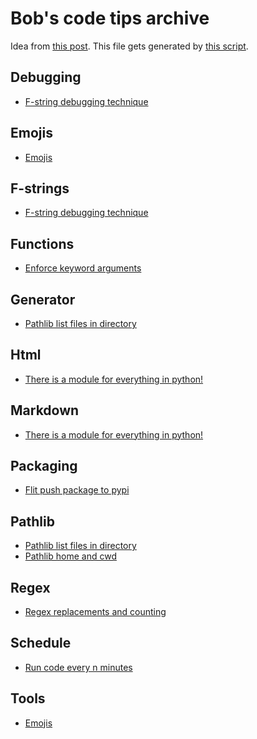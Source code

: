 # Bob's code tips archive

Idea from [this post](https://www.edwinwenink.xyz/posts/42-vim_notetaking/).
This file gets generated by [this script](index.py).

## Debugging

- [F-string debugging technique](20220904165337.md)


## Emojis

- [Emojis](20220905131245.md)


## F-strings

- [F-string debugging technique](20220904165337.md)


## Functions

- [Enforce keyword arguments](20220905101227.md)


## Generator

- [Pathlib list files in directory](20220904164101.md)


## Html

- [There is a module for everything in python!](20220904164714.md)


## Markdown

- [There is a module for everything in python!](20220904164714.md)


## Packaging

- [Flit push package to pypi](20220905120042.md)


## Pathlib

- [Pathlib list files in directory](20220904164101.md)
- [Pathlib home and cwd](20220904163710.md)


## Regex

- [Regex replacements and counting](20220904170128.md)


## Schedule

- [Run code every n minutes](20220904170240.md)


## Tools

- [Emojis](20220905131245.md)


